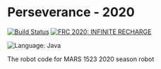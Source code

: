 # Perseverance - 2020

[![Build Status](https://travis-ci.com/Mars1523/2020Robot.svg?token=9wnZ4P5zqisSKzJ5PbWZ&branch=master)](https://travis-ci.org/Mars1523/2020Robot)
[![FRC 2020: INFINITE RECHARGE](https://img.shields.io/badge/FRC-2020%20|%20INFINITE%20RECHARGE-lightgrey.svg)](https://www.firstinspires.org/robotics/frc/)

![Language: Java](https://img.shields.io/badge/Language-Java-b07219.svg)


The robot code for MARS 1523 2020 season robot
